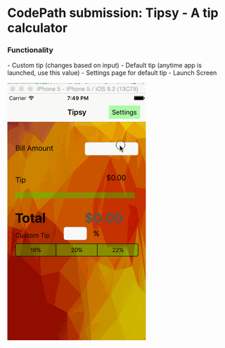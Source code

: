 <h1>CodePath submission: Tipsy - A tip calculator</h1>
<h3>
Functionality</h3>
- Custom tip (changes based on input)
- Default tip (anytime app is launched, use this value)
- Settings page for default tip
- Launch Screen


![alt text](https://raw.githubusercontent.com/k--chow/CodePath/master/final2.gif "Final")
